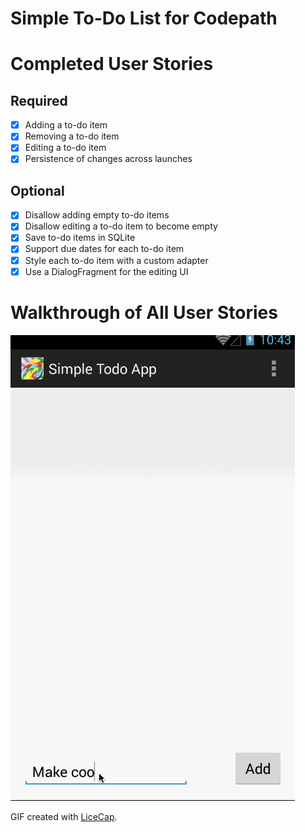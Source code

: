 Simple To-Do List for Codepath
=========================

# Completed User Stories

## Required

- [x] Adding a to-do item
- [x] Removing a to-do item
- [x] Editing a to-do item
- [x] Persistence of changes across launches

## Optional

- [x] Disallow adding empty to-do items
- [x] Disallow editing a to-do item to become empty
- [x] Save to-do items in SQLite
- [x] Support due dates for each to-do item
- [x] Style each to-do item with a custom adapter
- [x] Use a DialogFragment for the editing UI

# Walkthrough of All User Stories

![Demo](screencap.gif)

GIF created with [LiceCap](http://www.cockos.com/licecap/).
